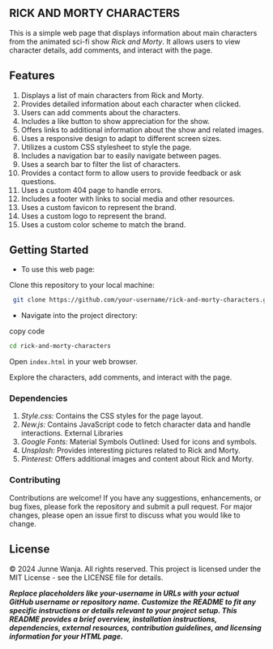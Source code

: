## RICK AND MORTY CHARACTERS
 This is a simple web page that displays information about main characters from the animated sci-fi show *Rick and Morty*. It allows users to view character details, add comments, and interact with the page.

 ## Features
1. Displays a list of main characters from Rick and Morty.
 2. Provides detailed information about each character when clicked.
 3. Users can add comments about the characters.
 4. Includes a like button to show appreciation for the show.
5. Offers links to additional information about the show and related images.
6. Uses a responsive design to adapt to different screen sizes.
7. Utilizes a custom CSS stylesheet to style the page.
8. Includes a navigation bar to easily navigate between pages.
9. Uses a search bar to filter the list of characters.
10. Provides a contact form to allow users to provide feedback or ask questions.
11. Uses a custom 404 page to handle errors.
12. Includes a footer with links to social media and other resources.
13. Uses a custom favicon to represent the brand.
14. Uses a custom logo to represent the brand.
15. Uses a custom color scheme to match the brand.

## Getting Started

- To use this web page:

Clone this repository to your local machine:

```bash
 git clone https://github.com/your-username/rick-and-morty-characters.git
```

* Navigate into the project directory:

copy code 
```bash
cd rick-and-morty-characters
```
Open `index.html` in your web browser.

Explore the characters, add comments, and interact with the page.

 ### Dependencies
1. *Style.css:* Contains the CSS styles for the page layout.
2. *New.js:* Contains JavaScript code to fetch character data and handle interactions.
External Libraries
3. *Google Fonts:* Material Symbols Outlined: Used for icons and symbols.
4. *Unsplash:* Provides interesting pictures related to Rick and Morty.
5. *Pinterest:* Offers additional images and content about Rick and Morty.


### Contributing

Contributions are welcome! If you have any suggestions, enhancements, or bug fixes, please fork the repository and submit a pull request. For major changes, please open an issue first to discuss what you would like to change.

## License
© 2024 Junne Wanja. All rights reserved. This project is licensed under the MIT License - see the LICENSE file for details.

***Replace placeholders like your-username in URLs with your actual GitHub username or repository name. Customize the README to fit any specific instructions or details relevant to your project setup. This README provides a brief overview, installation instructions, dependencies, external resources, contribution guidelines, and licensing information for your HTML page.***
